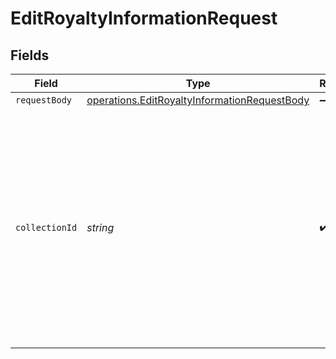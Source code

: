 # EditRoyaltyInformationRequest


## Fields

| Field                                                                                                                                                                                                                                                      | Type                                                                                                                                                                                                                                                       | Required                                                                                                                                                                                                                                                   | Description                                                                                                                                                                                                                                                |
| ---------------------------------------------------------------------------------------------------------------------------------------------------------------------------------------------------------------------------------------------------------- | ---------------------------------------------------------------------------------------------------------------------------------------------------------------------------------------------------------------------------------------------------------- | ---------------------------------------------------------------------------------------------------------------------------------------------------------------------------------------------------------------------------------------------------------- | ---------------------------------------------------------------------------------------------------------------------------------------------------------------------------------------------------------------------------------------------------------- |
| `requestBody`                                                                                                                                                                                                                                              | [operations.EditRoyaltyInformationRequestBody](../../models/operations/editroyaltyinformationrequestbody.md)                                                                                                                                               | :heavy_minus_sign:                                                                                                                                                                                                                                         | N/A                                                                                                                                                                                                                                                        |
| `collectionId`                                                                                                                                                                                                                                             | *string*                                                                                                                                                                                                                                                   | :heavy_check_mark:                                                                                                                                                                                                                                         | Collection identifier. For pre-built collections use IDs 'default-solana' or 'default-polygon'. use the result of the [`create-collection`](https://docs.crossmint.com/reference/create-collection) endpoint to get the identifier for custom collections. |